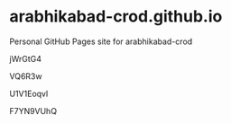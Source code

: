 # arabhikabad-crod.github.io
Personal GitHub Pages site for arabhikabad-crod








jWrGtG4




VQ6R3w


U1V1Eoqvl

F7YN9VUhQ
